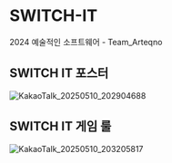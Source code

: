 # SWITCH-IT
2024 예술적인 소프트웨어 - Team_Arteqno

## SWITCH IT 포스터
![KakaoTalk_20250510_202904688](https://github.com/user-attachments/assets/3f0b292d-974e-4c54-ba30-d4e80e7f597d)

## SWITCH IT 게임 룰
![KakaoTalk_20250510_203205817](https://github.com/user-attachments/assets/b08df3f9-6b86-43fc-abd3-0664d61037b6)
